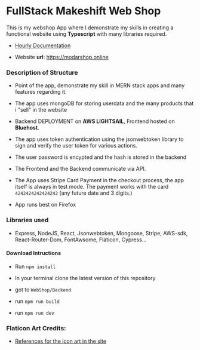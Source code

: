 # FullStack Makeshift Web Shop

This is my webshop App where I demonstrate my skills in creating a functional website
using **Typescript** with many libraries required.

- [Hourly Documentation](./timeline.md)

- Website **url**: https://modarshop.online

### Description of Structure

- Point of the app, demonstrate my skill in MERN stack apps and many features regarding it. 

- The app uses mongoDB for storing userdata
  and the many products that i "sell" in the website

- Backend DEPLOYMENT on **AWS LIGHTSAIL**, Frontend hosted on **Bluehost**. 

- The app uses token authentication using the jsonwebtoken
  library to sign and verify the user token for various actions.

- The user password is encypted and the hash is stored in the backend

- The Frontend and the Backend communicate via API.

- The App uses Stripe Card Payment in the checkout process, the app itself is always in test mode. The payment works with the card `4242424242424242` (any future date and 3 digits.)

- App runs best on Firefox

### Libraries used

- Express, NodeJS, React, Jsonwebtoken, Mongoose, Stripe, AWS-sdk,  React-Router-Dom, FontAwsome, Flaticon, Cypress...

#### Download Intructions

- Run `npm install`

- In your terminal clone the latest version of this repository

- got to `WebShop/Backend`

- run `npm run build`

- run `npm run dev`

### Flaticon Art Credits:

- [References for the icon art in the site](./Frontend/references.md)
